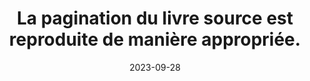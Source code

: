 ---
N: 
Rubrique: 
title: La pagination du livre source est reproduite de manière appropriée. 
detail:  
abstract: 
categories: [" navigation"]
agrege: O0000-E082
opquast: '0000'
indiceebook: '82'
description: "Règle n° 082"
weight:  082
actif: '1'
layout: rules
date: 2023-09-28
tags: ["", ""]
objectif: ["", ""]
Meo: [""]
Controle: [""
]
Source: ["SNE"]
Referentiel: [""]
Steps: ["", ""]
---